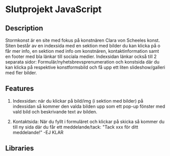 # Slutprojekt JavaScript

## Description

Stormkonst är en site med fokus på konstnären Clara von Scheeles konst.
Siten består av en indexsida med en sektion med bilder du kan klicka på o får mer info, en sektion med info om konstnären, kontaktinformation samt en footer med bla länkar till sociala medier.
Indexsidan länkar också till 2 separata sidor: Formulär/nyhetsbrevsprenumeration och konstsida där du kan klicka på respektive konstformsbild och få upp ett liten slideshow/galleri med fler bilder.

## Features

1.  Indexsidan: när du klickar på bild/img (i sektion med bilder) på indexsidan så kommer den valda bilden upp som ett pop-up fönster med vald bild och beskrivande text av bilden.

2.  Kontaktsida: När du fyllt i formuläret och klickar på skicka så kommer du till ny sida där du får ett meddelande/tack: "Tack xxx för ditt meddelande!" -EJ KLAR



## Libraries
